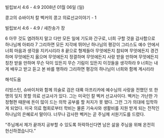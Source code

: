 빌립보서 4:6 - 4:9 
2008년 01월 06일 (일)

콩고의 슈바이처 칼 벡커의 콩고 의료선교이야기 - 1



빌립보서 4:6 - 4:9 / 새찬송가  장


6 아무 것도 염려하지 말고 다만 모든 일에 기도와 간구로, 너희 구할 것을 감사함으로 하나님께 아뢰라 7 그리하면 모든 지각에 뛰어난 하나님의 평강이 그리스도 예수 안에서 너희 마음과 생각을 지키시리라 8 끝으로 형제들아 무엇에든지 참되며 무엇에든지 경건하며 무엇에든지 옳으며 무엇에든지 정결하며 무엇에든지 사랑 받을 만하며 무엇에든지 칭찬 받을 만하며 무슨 덕이 있든지 무슨 기림이 있든지 이것들을 생각하라 9 너희는 내게 배우고 받고 듣고 본 바를 행하라 그리하면 평강의 하나님이 너희와 함께 계시리라

해석도움





리빙스턴, 슈바이처와 함께 의술로 검은 대륙 아프리카에 예수님의 사랑을 전했던 또 한 명의 잊지 못할 의료 선교사가 있다. 그는 미국인 칼 벡커 선교사이다.
벡커는 가난한 가정형편 때문에 돈이 많이 드는 의학 공부를 할 처지가 못 됐다. 그런 그가 의대에 입학하게 되었다. 미국 의료 협회로부터 학비는 물론 기숙사와 생활비를 지원 받게 되는 전적인 하나님의 은혜로서 말이다. 
너무나 감사한 벡커는 곧 주님께 서원기도를 드렸다.

“주님께서 제가 끝까지 공부할 수 있도록 허락하신다면 남은 삶을 주님을 위해 온전히 헌신하겠습니다.”